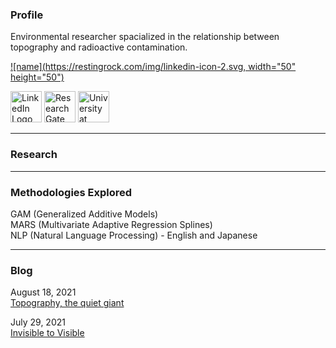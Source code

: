 ### Profile

Environmental researcher spacialized in the relationship between topography and radioactive contamination.

[![name](https://restingrock.com/img/linkedin-icon-2.svg, width="50" height="50")](https://www.linkedin.com/in/misay/)

<a href="https://www.linkedin.com/in/misay/" target="_blank"><img src="https://restingrock.com/img/linkedin-icon-2.svg" alt="LinkedIn Logo" width="50" height="50"/></a>
<a href="https://www.researchgate.net/profile/Misa-Yasumiishi" target="_blank"><img src="https://restingrock.com/img/researchgate_icon_130843.png" alt="ResearchGate" width="50" height="50"/></a>
<a href="https://www.buffalo.edu/" target="_blank"><img src="https://restingrock.com/img/university-at-buffalo.svg" alt="University at Buffalo" width="50" height="50"/></a>

---

### Research

---

### Methodologies Explored

GAM (Generalized Additive Models)<br />
MARS (Multivariate Adaptive Regression Splines)<br />
NLP (Natural Language Processing) - English and Japanese<br />

---

### Blog

August 18, 2021<br />
<a href="https://www.linkedin.com/feed/update/urn:li:activity:6833944453737263104/" target="_blank">Topography, the quiet giant</a>
                                                                                      
July 29, 2021<br />
<a href="https://www.linkedin.com/pulse/invisible-visible-misa-yasumiishi/" target="_blank">Invisible to Visible</a>


